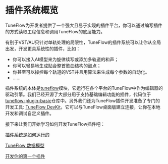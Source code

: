 # 插件系统概览

TuneFlow为开发者提供了一个强大且易于实现的插件平台，你可以通过编写插件的方式读取工程信息和调用TuneFlow的底层能力。

有别于VST/AU只针对单轨处理的局限性，TuneFlow的插件系统可以让你从全局出发，开发更具系统性的插件，比如：
- 你可以接入AI模型来为旋律续写或添加多轨道的和声；
- 你可以轻易地生成贴合整首歌曲结构的鼓点；
- 你甚至可以操控每个轨道的VST并且用算法来生成每个参数的自动化。
- ......

插件系统的本体是[tuneflow](https://github.com/andantei/tuneflow)模块，它运行在各个平台的TuneFlow中作为编辑器的驱动引擎。我们已经开源了大部分用于支持基础编辑功能的插件，代码位于[tuneflow-plugin-basic](https://github.com/andantei/tuneflow-plugin-basic)仓库中。另外我们还为TuneFlow插件开发准备了专门的开发工具: [TuneFlow DevKit](https://github.com/andantei/tuneflow-devkit)，它可以与TuneFlow桌面版建立连接，让你在本地开发和调试自定义插件。

接下来让我们开始学习如何开发TuneFlow插件吧：

[插件系统是如何运行的](./how-we-run-plugins.md)

[TuneFlow 数据模型](./data-models.md)

[开发你的第一个插件](./create-your-first-plugin.md)